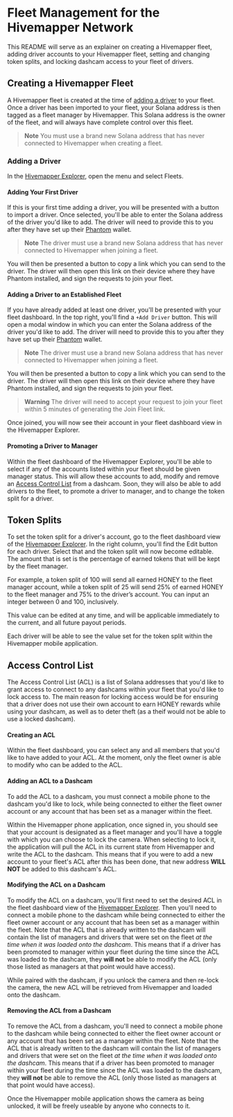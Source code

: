 # Fleet Management for the Hivemapper Network

This README will serve as an explainer on creating a Hivemapper fleet, adding driver accounts to your Hivemapper fleet, setting and changing token splits, and locking dashcam access to your fleet of drivers.


## Creating a Hivemapper Fleet

A Hivemapper fleet is created at the time of [adding a driver](#adding-a-driver) to your fleet. Once a driver has been imported to your fleet, your Solana address is then tagged as a fleet manager by Hivemapper. This Solana address is the owner of the fleet, and will always have complete control over this fleet.

> **Note**
> You must use a brand new Solana address that has never connected to Hivemapper when creating a fleet.


### Adding a Driver

In the [Hivemapper Explorer](https://hivemapper.com/explorer), open the menu and select Fleets. 

#### Adding Your First Driver
If this is your first time adding a driver, you will be presented with a button to import a driver. 
Once selected, you'll be able to enter the Solana address of the driver you'd like to add. The driver will need to provide this to you after they have set up their [Phantom](https://phantom.app) wallet.

> **Note**
> The driver must use a brand new Solana address that has never connected to Hivemapper when joining a fleet.

<!-- <img src="./images/Web-Manager/1-Manager-First-Login.png" width="50%"> <img src="./images/Web-Manager/2-Manager-Add-Driver.png" width="50%"> -->

You will then be presented a button to copy a link which you can send to the driver. The driver will then open this link on their device where they have Phantom installed, and sign the requests to join your fleet.

<!-- <img src="./images/Web-Manager/1-Manager-First-Login.png" width="500"> -->

#### Adding a Driver to an Established Fleet
If you have already added at least one driver, you'll be presented with your fleet dashboard. In the top right, you'll find a `+Add Driver` button. This will open a modal window in which you can enter the Solana address of the driver you'd like to add. The driver will need to provide this to you after they have set up their [Phantom](https://phantom.app) wallet.

> **Note**
> The driver must use a brand new Solana address that has never connected to Hivemapper when joining a fleet.

You will then be presented a button to copy a link which you can send to the driver. The driver will then open this link on their device where they have Phantom installed, and sign the requests to join your fleet.

> **Warning**
> The driver will need to accept your request to join your fleet within 5 minutes of generating the Join Fleet link.

Once joined, you will now see their account in your fleet dashboard view in the Hivemapper Explorer.

#### Promoting a Driver to Manager
Within the fleet dashboard of the Hivemapper Explorer, you'll be able to select if any of the accounts listed within your fleet should be given manager status. This will allow these accounts to add, modify and remove an [Access Control List](#access-control-list) from a dashcam. Soon, they will also be able to add drivers to the fleet, to promote a driver to manager, and to change the token split for a driver.


## Token Splits

To set the token split for a driver's account, go to the fleet dashboard view of the [Hivemapper Explorer](https://hivemapper.com/explorer). In the right column, you'll find the Edit button for each driver. Select that and the token split will now become editable. The amount that is set is the percentage of earned tokens that will be kept by the fleet manager. 

For example, a token split of 100 will send all earned HONEY to the fleet manager account, while a token split of 25 will send 25% of earned HONEY to the fleet manager and 75% to the driver’s account. You can input an integer between 0 and 100, inclusively.

This value can be edited at any time, and will be applicable immediately to the current, and all future payout periods.

Each driver will be able to see the value set for the token split within the Hivemapper mobile application. 


## Access Control List

The Access Control List (ACL) is a list of Solana addresses that you'd like to grant access to connect to any dashcams within your fleet that you'd like to lock access to. The main reason for locking access would be for ensuring that a driver does not use their own account to earn HONEY rewards while using your dashcam, as well as to deter theft (as a theif would not be able to use a locked dashcam). 

#### Creating an ACL
Within the fleet dashboard, you can select any and all members that you'd like to have added to your ACL. At the moment, only the fleet owner is able to modify who can be added to the ACL.

#### Adding an ACL to a Dashcam
To add the ACL to a dashcam, you must connect a mobile phone to the dashcam you'd like to lock, while being connected to either the fleet owner account or any account that has been set as a manager within the fleet. 

Within the Hivemapper phone application, once signed in, you should see that your account is designated as a fleet manager and you'll have a toggle with which you can choose to lock the camera. When selecting to lock it, the application will pull the ACL in its current state from Hivemapper and write the ACL to the dashcam. This means that if you were to add a new account to your fleet's ACL after this has been done, that new address **WILL NOT** be added to this dashcam's ACL.

#### Modifying the ACL on a Dashcam
To modify the ACL on a dashcam, you'll first need to set the desired ACL in the fleet dashboard view of the [Hivemapper Explorer](https://hivemapper.com/explorer). Then you'll need to connect a mobile phone to the dashcam while being connected to either the fleet owner account or any account that has been set as a manager within the fleet. Note that the ACL that is already written to the dashcam will contain the list of managers and drivers that were set on the fleet *at the time when it was loaded onto the dashcam*. This means that if a driver has been promoted to manager within your fleet during the time since the ACL was loaded to the dashcam, they **will not** be able to modify the ACL (only those listed as managers at that point would have access). 

While paired with the dashcam, if you unlock the camera and then re-lock the camera, the new ACL will be retrieved from Hivemapper and loaded onto the dashcam.

#### Removing the ACL from a Dashcam
To remove the ACL from a dashcam, you'll need to connect a mobile phone to the dashcam while being connected to either the fleet owner account or any account that has been set as a manager within the fleet. Note that the ACL that is already written to the dashcam will contain the list of managers and drivers that were set on the fleet *at the time when it was loaded onto the dashcam*. This means that if a driver has been promoted to manager within your fleet during the time since the ACL was loaded to the dashcam, they **will not** be able to remove the ACL (only those listed as managers at that point would have access). 

Once the Hivemapper mobile application shows the camera as being unlocked, it will be freely useable by anyone who connects to it.
